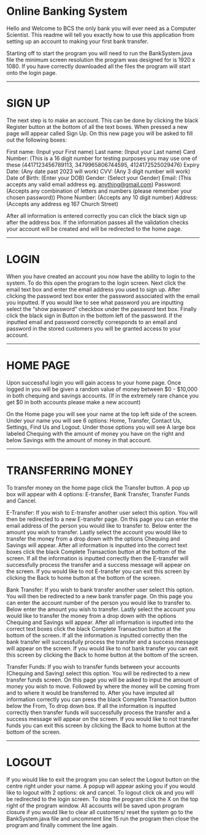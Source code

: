 # Online Banking System

Hello and Welcome to BCS the only bank you will ever need as a Computer Scientist.
This readme will tell you exactly how to use this application from setting up an account to making your first bank transfer.

Starting off to start the program you will need to run the BankSystem.java file the minimum screen resolution the program was designed for is 1920 x 1080. If you have correctly downloaded all the files the program will start onto the login page.

 ----------------------------------------------------------------------------------------------------------

# SIGN UP
The next step is to make an account. This can be done by clicking the black Register button at the bottom of all the text boxes. When pressed a new page will appear called Sign Up.
On this new page you will be asked to fill out the following boxes:

First name: (Input your First name)
Last name: (Input your Last name)
Card Number: (This is a 16 digit number for testing purposes you may use one of these (4417123456789113, 3479965806744595, 4124172525029476)
Expiry Date: (Any date past 2023 will work)
CVV: (Any 3 digit number will work)
Date of Birth: (Enter your DOB)
Gender: (Select your Gender)
Email: (This accepts any valid email address eg. anything@gmail.com)
Password: (Accepts any combination of letters and numbers (please remember your chosen password))
Phone Number: (Accepts any 10 digit number)
Address: (Accepts any address eg 167 Church Street)

After all information is entered correctly you can click the black sign up after the address box. If the information passes all the validation checks your account will be created and will be redirected to the home page.

 ----------------------------------------------------------------------------------------------------------

# LOGIN
When you have created an account you now have the ability to login to the system. To do this open the program to the login screen. Next click the email text box and enter the email address you used to sign up. After clicking the password text box enter the password associated with the email you inputted. If you would like to see what password you are inputting select the “show password” checkbox under the password text box. Finally click the black sign in Button in the bottom left of the password. If the inputted email and password correctly corresponds to an email and password in the stored customers you will be granted access to your account.

 ----------------------------------------------------------------------------------------------------------

# HOME PAGE
Upon successful login you will gain access to your home page. Once logged in you will be given a random value of money between $0 - $10,000 in both chequing and savings accounts. (If in the extremely rare chance you get $0 in both accounts please make a new account)

On the Home page you will see your name at the top left side of the screen. Under your name you will see 6 options: Home, Transfer, Contact Us, Settings, Find Us and Logout. Under those options you will see A large box labeled Chequing with the amount of money you have on the right and below Savings with the amount of money in that account.

 ----------------------------------------------------------------------------------------------------------

# TRANSFERRING MONEY 
To transfer money on the home page click the Transfer button. A pop up box will appear with 4 options: E-transfer, Bank Transfer, Transfer Funds and Cancel.

E-Transfer: If you wish to E-transfer another user select this option. You will then be redirected to a new E-transfer page. On this page you can enter the email address of the person you would like to transfer to. Below enter the amount you wish to transfer. Lastly select the account you would like to transfer the money from a drop down with the options Chequing and Savings will appear.
After all information is inputted into the correct text boxes click the black Complete Transaction button at the bottom of the screen. If all the information is inputted correctly then the E-transfer will successfully process the transfer and a success message will appear on the screen.
If you would like to not E-transfer you can exit this screen by clicking the Back to home button at the bottom of the screen.

Bank Transfer: If you wish to bank transfer another user select this option. You will then be redirected to a new bank transfer page. On this page you can enter the account number of the person you would like to transfer to. Below enter the amount you wish to transfer. Lastly select the account you would like to transfer the money from a drop down with the options Chequing and Savings will appear.
After all information is inputted into the correct text boxes click the black Complete Transaction button at the bottom of the screen. If all the information is inputted correctly then the bank transfer will successfully process the transfer and a success message will appear on the screen.
If you would like to not bank transfer you can exit this screen by clicking the Back to home button at the bottom of the screen.

Transfer Funds: If you wish to transfer funds between your accounts (Chequing and Saving) select this option. You will be redirected to a new transfer funds screen. On this page you will be asked to input the amount of money you wish to move. Followed by where the money will be coming from and to where it would be transferred to. After you have imputed all information correctly you can press the black Complete Transaction button below the From, To drop down box. If all the information is inputted correctly then transfer funds will successfully process the transfer and a success message will appear on the screen.
If you would like to not transfer funds you can exit this screen by clicking the Back to home button at the bottom of the screen.

 ----------------------------------------------------------------------------------------------------------

# LOGOUT
If you would like to exit the program you can select the Logout button on the centre right under your name. A popup will appear asking you if you would like to logout with 2 options: ok and cancel. To logout click ok and you will be redirected to the login screen. To stop the program click the X on the top right of the program window. All accounts will be saved upon program closure if you would like to clear all customers/ reset the system go to the BankSystem.java file and uncomment line 15 run the program then close the program and finally comment the line again.
